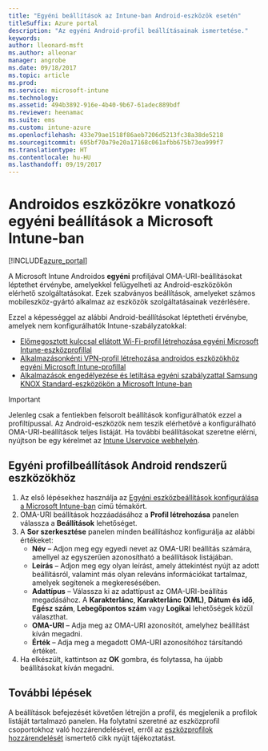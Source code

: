 ```yaml
---
title: "Egyéni beállítások az Intune-ban Android-eszközök esetén"
titleSuffix: Azure portal
description: "Az egyéni Android-profil beállításainak ismertetése."
keywords: 
author: lleonard-msft
ms.author: alleonar
manager: angrobe
ms.date: 09/18/2017
ms.topic: article
ms.prod: 
ms.service: microsoft-intune
ms.technology: 
ms.assetid: 494b3892-916e-4b40-9b67-61adec889bdf
ms.reviewer: heenamac
ms.suite: ems
ms.custom: intune-azure
ms.openlocfilehash: 433e79ae1518f86aeb7206d5213fc38a38de5218
ms.sourcegitcommit: 695bf70a79e20a17168c061afbb675b73ea999f7
ms.translationtype: HT
ms.contentlocale: hu-HU
ms.lasthandoff: 09/19/2017
---
```

# <a name="custom-settings-for-android-devices-in-microsoft-intune"></a>Androidos eszközökre vonatkozó egyéni beállítások a Microsoft Intune-ban

[!INCLUDE[azure_portal](./includes/azure_portal.md)]

A Microsoft Intune Androidos **egyéni** profiljával OMA-URI-beállításokat léptethet érvénybe, amelyekkel felügyelheti az Android-eszközökön elérhető szolgáltatásokat. Ezek szabványos beállítások, amelyeket számos mobileszköz-gyártó alkalmaz az eszközök szolgáltatásainak vezérlésére.

Ezzel a képességgel az alábbi Android-beállításokat léptetheti érvénybe, amelyek nem konfigurálhatók Intune-szabályzatokkal:

- [Előmegosztott kulccsal ellátott Wi-Fi-profil létrehozása egyéni Microsoft Intune-eszközprofillal](/intune/wi-fi-profile-shared-key)
- [Alkalmazásonkénti VPN-profil létrehozása androidos eszközökhöz egyéni Microsoft Intune-profillal](/intune/android-pulse-secure-per-app-vpn)
- [Alkalmazások engedélyezése és letiltása egyéni szabályzattal Samsung KNOX Standard-eszközökön a Microsoft Intune-ban](/intune/samsung-knox-apps-allow-block)

>[!IMPORTANT]
>Jelenleg csak a fentiekben felsorolt beállítások konfigurálhatók ezzel a profiltípussal. Az Android-eszközök nem teszik elérhetővé a konfigurálható OMA-URI-beállítások teljes listáját. Ha további beállításokat szeretne elérni, nyújtson be egy kérelmet az [Intune Uservoice webhelyén](https://microsoftintune.uservoice.com/forums/291681-ideas).

## <a name="custom-profile-settings-for-android-devices"></a>Egyéni profilbeállítások Android rendszerű eszközökhöz

1. Az első lépésekhez használja az [Egyéni eszközbeállítások konfigurálása a Microsoft Intune-ban](custom-settings-configure.md) című témakört.
2. OMA-URI beállítások hozzáadásához a **Profil létrehozása** panelen válassza a **Beállítások** lehetőséget.
3. A **Sor szerkesztése** panelen minden beállításhoz konfigurálja az alábbi értékeket:
    - **Név** – Adjon meg egy egyedi nevet az OMA-URI beállítás számára, amellyel az egyszerűen azonosítható a beállítások listájában.
    - **Leírás** – Adjon meg egy olyan leírást, amely áttekintést nyújt az adott beállításról, valamint más olyan releváns információkat tartalmaz, amelyek segítenek a megkeresésében.
    - **Adattípus** – Válassza ki az adattípust az OMA-URI-beállítás megadásához. A **Karakterlánc**, **Karakterlánc (XML)**, **Dátum és idő**, **Egész szám**, **Lebegőpontos szám** vagy **Logikai** lehetőségek közül választhat.
    - **OMA-URI** – Adja meg az OMA-URI azonosítót, amelyhez beállítást kíván megadni.
    - **Érték** – Adja meg a megadott OMA-URI azonosítóhoz társítandó értéket.
4. Ha elkészült, kattintson az **OK** gombra, és folytassa, ha újabb beállításokat kíván megadni.

## <a name="next-steps"></a>További lépések

A beállítások befejezését követően létrejön a profil, és megjelenik a profilok listáját tartalmazó panelen. Ha folytatni szeretné az eszközprofil csoportokhoz való hozzárendelésével, erről az [eszközprofilok hozzárendelését](device-profile-assign.md) ismertető cikk nyújt tájékoztatást.




